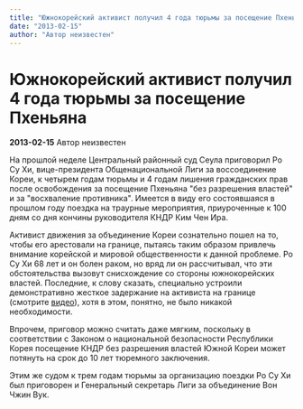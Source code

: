 ```yaml
---
title: "Южнокорейский активист получил 4 года тюрьмы за посещение Пхеньяна"
date: "2013-02-15"
author: "Автор неизвестен"
---
```


# Южнокорейский активист получил 4 года тюрьмы за посещение Пхеньяна

**2013-02-15** Автор неизвестен

На прошлой неделе Центральный районный суд Сеула приговорил Ро Су Хи, вице-президента Общенациональной Лиги за воссоединение Кореи, к четырем годам тюрьмы и 4 годам лишения гражданских прав после освобождения за посещение Пхеньяна "без разрешения властей" и за "восхваление противника". Имеется в виду его состоявшаяся в прошлом году поездка на траурные мероприятия, приуроченные к 100 дням со дня кончины руководителя КНДР Ким Чен Ира.

Активист движения за объединение Кореи сознательно пошел на то, чтобы его арестовали на границе, пытаясь таким образом привлечь внимание корейской и мировой общественности к данной проблеме. Ро Су Хи 68 лет и он болен раком, но вряд ли он рассчитывал, что эти обстоятельства вызовут снисхождение со стороны южнокорейских властей. Последние, к слову сказать, специально устроили демонстративно жесткое задержание на активиста на границе (смотрите [видео](http://www.youtube.com/watch?feature=player_embedded&v=jLqhrL_YjYw)), хотя в этом, понятно, не было никакой необходимости.

Впрочем, приговор можно считать даже мягким, поскольку в соответствии с Законом о национальной безопасности Республики Корея посещение КНДР без разрешения властей Южной Кореи может потянуть на срок до 10 лет тюремного заключения.

Этим же судом к трем годам тюрьмы за организацию поездки Ро Су Хи был приговорен и Генеральный секретарь Лиги за объединение Вон Чжин Вук.